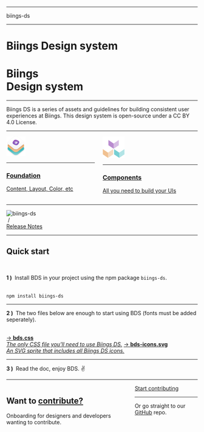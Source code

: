 <hr class="is-hidden-tablet is-size-7">
<span class="is-relative has-background-white-bis has-text-black is-size-4 is-size-5-mobile has-text-weight-semibold">
    <div class="has-background-primary-gradient is-mask is-overlay"></div>
    biings-ds
</span>
<hr class="mt-1 mb-0">
<h1 class="title has-text-weight-bolder is-family-primary is-hidden-touch is-tight">Biings<span class="has-text-weight-normal">&nbsp;Design system</span></h1>
<h1 class="title is-2 has-text-weight-bolder is-family-primary is-hidden-desktop is-tight">Biings<br><span class="has-text-weight-normal">Design system</span></h1>
<hr class="my-5 is-visible has-background-info-gradient">
<p class="is-size-4 is-size-5-mobile">
    Biings DS is a series of assets and guidelines for building consistent user experiences at Biings. This design system is open-source under a CC BY 4.0 License.
</p>

<hr>
<div class="columns">
    <div class="column is-6">
        <a href="#/content" class="box is-medium has-background-primary-dark is-raised hover-to-popping">
            <img src="media/bds.png" width="50" class="no-zoom"/>
            <hr class="is-size-7">
            <h3 class="title has-text-white is-family-primary has-text-weight-bold is-tight">Foundation</h3>
            <p class="subtitle is-5 has-text-white is-dimmed">Content, Layout, Color, etc</p>
        </a>
    </div>
    <div class="column is-6">
        <a href="#/avatar" class="box is-medium has-background-primary-gradient is-floating hover-to-popping">
            <img src="media/components.png" width="58" class="no-zoom"/>
            <hr class="is-size-7">
            <h3 class="title has-text-white is-family-primary has-text-weight-bold is-tight">Components</h3>
            <p class="subtitle is-5 has-text-white is-dimmed">All you need to build your UIs</p>
        </a>
    </div>
</div>

<hr>

<div class="level is-mobile">
    <div class="level-left">
        <div class="level-item">
            <img src="https://img.shields.io/npm/v/biings-ds.svg?color=%23815BC3&label=npm&style=flat-square" alt="biings-ds">
        </div>
        <div class="level-item is-dimmed">&nbsp;/</div>
        <div class="level-item">
            <a href="#/CHANGELOG"
               class="is-size-6 has-text-weight-medium is-underlined">Release Notes</a>
        </div>
    </div>
</div>

<hr class="is-size-2 is-size-3-touch is-visible is-wavy">

<h2 class="title"><span class="is-size-smaller">Quick start</span></h2><br>

<strong>1 )&nbsp;</strong> Install BDS in your project using the npm package <code>biings-ds</code>.<br><br>

<pre><code>npm install biings-ds</code></pre>
<hr>

<strong>2 )&nbsp;</strong> The two files below are enough to start using BDS (fonts must be added seperately).<br><br>

<a href="https://raw.githubusercontent.com/biings/biings-ds/master/build/bds.css" class="box is-well" download>→ <strong class="is-monospace">bds.css</strong><br><i class="is-dimmed">The only CSS file you'll need to use Biings DS.</i></a>
<a href="https://raw.githubusercontent.com/biings/biings-ds/master/build/bds-icons.min.svg" class="box is-well" download>→ <strong class="is-monospace">bds-icons.svg</strong><br><i class="is-dimmed">An SVG sprite that includes all Biings DS icons.</i></a>

<hr>
<strong>3 )&nbsp;</strong> Read the doc, enjoy BDS. ✌️

<hr class="is-size-2">

<div class="box is-large is-well">
    <div class="columns is-marginless is-vcentered">
        <div class="column is-6">
            <h2 class="title is-spaced">Want to <u>contribute?</u></h2>
            <p class="subtitle is-5">Onboarding for designers and developers wanting to contribute.</p>
        </div>
        <div class="column is-5 is-offset-1 has-text-centered is-size-5 has-text-primary-dark">
            <a href="#/contribute" class="button is-rounded is-primary is-glowing is-beefy is-medium">Start contributing</a>
            <hr class="is-marginless is-wavy">
            Or go straight to our <a href="https://github.com/biings/biings-ds" class="is-underlined">GitHub</a> repo.
        </div>
    </div>
</div>

<br>

